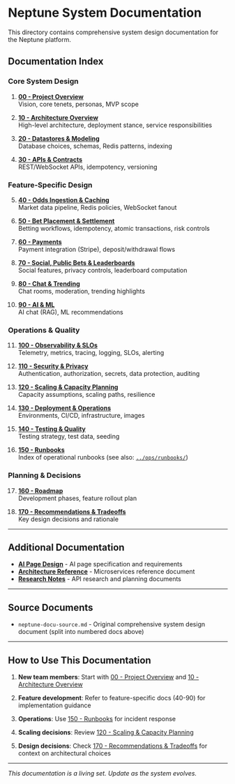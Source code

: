 # Neptune System Documentation

This directory contains comprehensive system design documentation for the Neptune platform.

## Documentation Index

### Core System Design

1. [**00 - Project Overview**](./00-project-overview.md)  
   Vision, core tenets, personas, MVP scope

2. [**10 - Architecture Overview**](./10-architecture-overview.md)  
   High-level architecture, deployment stance, service responsibilities

3. [**20 - Datastores & Modeling**](./20-datastores-and-modeling.md)  
   Database choices, schemas, Redis patterns, indexing

4. [**30 - APIs & Contracts**](./30-apis-and-contracts.md)  
   REST/WebSocket APIs, idempotency, versioning

### Feature-Specific Design

5. [**40 - Odds Ingestion & Caching**](./40-odds-ingestion-and-caching.md)  
   Market data pipeline, Redis policies, WebSocket fanout

6. [**50 - Bet Placement & Settlement**](./50-bet-placement-and-settlement.md)  
   Betting workflows, idempotency, atomic transactions, risk controls

7. [**60 - Payments**](./60-payments.md)  
   Payment integration (Stripe), deposit/withdrawal flows

8. [**70 - Social, Public Bets & Leaderboards**](./70-social-public-bets-and-leaderboards.md)  
   Social features, privacy controls, leaderboard computation

9. [**80 - Chat & Trending**](./80-chat-and-trending.md)  
   Chat rooms, moderation, trending highlights

10. [**90 - AI & ML**](./90-ai-and-ml.md)  
    AI chat (RAG), ML recommendations

### Operations & Quality

11. [**100 - Observability & SLOs**](./100-observability-and-slos.md)  
    Telemetry, metrics, tracing, logging, SLOs, alerting

12. [**110 - Security & Privacy**](./110-security-and-privacy.md)  
    Authentication, authorization, secrets, data protection, auditing

13. [**120 - Scaling & Capacity Planning**](./120-scaling-and-capacity-planning.md)  
    Capacity assumptions, scaling paths, resilience

14. [**130 - Deployment & Operations**](./130-deployment-and-operations.md)  
    Environments, CI/CD, infrastructure, images

15. [**140 - Testing & Quality**](./140-testing-and-quality.md)  
    Testing strategy, test data, seeding

16. [**150 - Runbooks**](./150-runbooks.md)  
    Index of operational runbooks (see also: [`../ops/runbooks/`](../ops/runbooks/))

### Planning & Decisions

17. [**160 - Roadmap**](./160-roadmap.md)  
    Development phases, feature rollout plan

18. [**170 - Recommendations & Tradeoffs**](./170-recommendations-and-tradeoffs.md)  
    Key design decisions and rationale

---

## Additional Documentation

- [**AI Page Design**](./ai-page-design.md) - AI page specification and requirements
- [**Architecture Reference**](./architecture-reference.md) - Microservices reference document
- [**Research Notes**](./research/) - API research and planning documents

---

## Source Documents

- `neptune-docu-source.md` - Original comprehensive system design document (split into numbered docs above)

---

## How to Use This Documentation

1. **New team members**: Start with [00 - Project Overview](./00-project-overview.md) and [10 - Architecture Overview](./10-architecture-overview.md)

2. **Feature development**: Refer to feature-specific docs (40-90) for implementation guidance

3. **Operations**: Use [150 - Runbooks](./150-runbooks.md) for incident response

4. **Scaling decisions**: Review [120 - Scaling & Capacity Planning](./120-scaling-and-capacity-planning.md)

5. **Design decisions**: Check [170 - Recommendations & Tradeoffs](./170-recommendations-and-tradeoffs.md) for context on architectural choices

---

_This documentation is a living set. Update as the system evolves._
